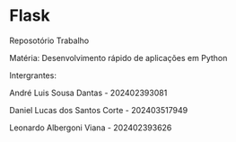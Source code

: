 # Flask

Reposotório Trabalho


Matéria: Desenvolvimento rápido de aplicações em Python


Intergrantes: 


André Luis Sousa Dantas - 202402393081

Daniel Lucas dos Santos Corte - 202403517949

Leonardo Albergoni Viana - 202402393626
